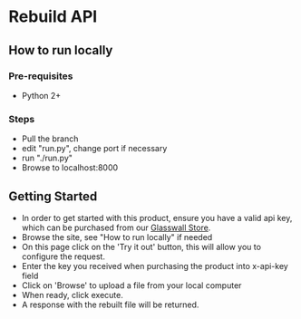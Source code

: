 # Rebuild API

## How to run locally

### Pre-requisites
- Python 2+

### Steps
- Pull the branch
- edit "run.py", change port if necessary
- run "./run.py"
- Browse to localhost:8000

## Getting Started

- In order to get started with this product, ensure you have a valid api key, which can be purchased from our [Glasswall Store](https://glasswall-store.com/collections/saas/_).
- Browse the site, see "How to run locally" if needed
- On this page click on the 'Try it out' button, this will allow you to configure the request.
- Enter the key you received when purchasing the product into x-api-key field
- Click on 'Browse' to upload a file from your local computer
- When ready, click execute.
- A response with the rebuilt file will be returned.
